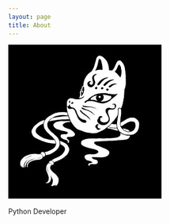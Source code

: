 ```yaml
---
layout: page
title: About
---
```

<style type="text/css">
#htb img {
all : initial;
}
</style>
<img src="/public/images/whitefox.jpg"><br>

<p>Python Developer</p>

<div id="htb">
<script src="https://www.hackthebox.eu/badge/19000"></script>
</div>
